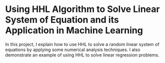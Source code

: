 # Using HHL Algorithm to Solve Linear System of Equation and its Application in Machine Learning
In this project, I explain how to use HHL to solve a random linear system of equations by applying some numerical analysis techniques. I also demonstrate an example of using HHL to solve linear regression problems. 

